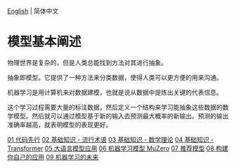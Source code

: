 [English](./index.md) | 简体中文

# 模型基本阐述

物理世界是复杂的，但是人类总能找到方法对其进行抽象。

抽象即模型。它提供了一种方法来分类数据，使得人类可以更方便的用来沟通。

机器学习是用计算机来对数据建模，也就是说从数据中提炼出关键的代表信息。

这个学习过程需要大量的标注数据，然后定义一个结构来学习能抽象这些数据的数学模型。然后就可以通过模型基于新的输入去预测最大概率的新输出。预测的输出准确率越高，就表明模型的表现更好。

[01 代码先行](./01/index_zh-CN.md)
[02 基础知识 - 流行术语](./02/index_zh-CN.md)
[03 基础知识 - 数学理论](./03/index_zh-CN.md)
[04 基础知识 - Transformer](./04/index_zh-CN.md)
[05 大语言模型应用](./05/index_zh-CN.md)
[06 机器学习模型 MuZero](./06/index_zh-CN.md)
[07 推荐模型](./07/index_zh-CN.md)
[08 构建你自己的应用](./08/index_zh-CN.md)
[09 机器学习的未来](./09/index_zh-CN.md)
